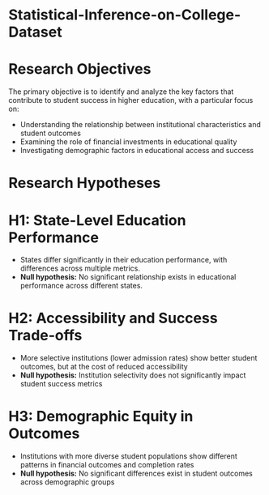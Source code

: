 # Statistical-Inference-on-College-Dataset

# Research Objectives
The primary objective is to identify and analyze the key factors that contribute to student success
in higher education, with a particular focus on:
- Understanding the relationship between institutional characteristics and student outcomes
- Examining the role of financial investments in educational quality
- Investigating demographic factors in educational access and success

# Research Hypotheses
# H1: State-Level Education Performance
- States differ significantly in their education performance, with differences across multiple
metrics.
- **Null hypothesis:** No significant relationship exists in educational performance across
different states.
# H2: Accessibility and Success Trade-offs
- More selective institutions (lower admission rates) show better student outcomes, but at
the cost of reduced accessibility
- **Null hypothesis:** Institution selectivity does not significantly impact student success
metrics
# H3: Demographic Equity in Outcomes
- Institutions with more diverse student populations show different patterns in financial
outcomes and completion rates
- **Null hypothesis:** No significant differences exist in student outcomes across demographic
groups
